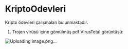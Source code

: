 # KriptoOdevleri
Kripto ödevleri çalışmaları bulunmaktadır.

1) Trojen virüsü içine gömülmüş pdf VirusTotal görüntüsü:

![Uploading image.png…]()


